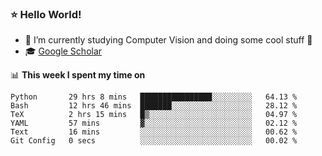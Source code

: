 ### ⭐️ Hello World!

<!--
**hologerry/hologerry** is a ✨ _special_ ✨ repository because its `README.md` (this file) appears on your GitHub profile.

Here are some ideas to get you started:

- 🔭 I’m currently working and studying on Computer Vision
- 🌱 I’m currently learning at Peking University
- 💬 Ask me about 
- 📫 How to reach me: E-mail
- 😄 Pronouns: he/his
- ⚡ Fun fact: Music is the Power
-->


- 🔭 I’m currently studying Computer Vision and doing some cool stuff 🤖
- 🎓 [Google Scholar](https://scholar.google.com/citations?user=3ykqW9wAAAAJ&hl=en)


📊 **This week I spent my time on**

<!--START_SECTION:waka-->

```text
Python       29 hrs 8 mins   ████████████████░░░░░░░░░   64.13 %
Bash         12 hrs 46 mins  ███████░░░░░░░░░░░░░░░░░░   28.12 %
TeX          2 hrs 15 mins   █▒░░░░░░░░░░░░░░░░░░░░░░░   04.97 %
YAML         57 mins         ▓░░░░░░░░░░░░░░░░░░░░░░░░   02.12 %
Text         16 mins         ░░░░░░░░░░░░░░░░░░░░░░░░░   00.62 %
Git Config   0 secs          ░░░░░░░░░░░░░░░░░░░░░░░░░   00.02 %
```

<!--END_SECTION:waka-->
